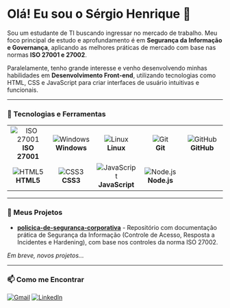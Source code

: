 # Olá! Eu sou o Sérgio Henrique 👋

Sou um estudante de TI buscando ingressar no mercado de trabalho. Meu foco principal de estudo e aprofundamento é em **Segurança da Informação e Governança**, aplicando as melhores práticas de mercado com base nas normas **ISO 27001 e 27002**.

Paralelamente, tenho grande interesse e venho desenvolvendo minhas habilidades em **Desenvolvimento Front-end**, utilizando tecnologias como HTML, CSS e JavaScript para criar interfaces de usuário intuitivas e funcionais.

---
### 🔧 Tecnologias e Ferramentas
<table>
  <tr>
    <td align="center" width="96">
      <img src="https://img.shields.io/badge/ISO-27001-blue?style=for-the-badge&logo=knowledgebase&logoColor=white" alt="ISO 27001"/>
      <br><strong>ISO 27001</strong>
    </td>
    <td align="center" width="96">
      <img src="https://img.shields.io/badge/Windows-0078D6?style=for-the-badge&logo=windows&logoColor=white" alt="Windows"/>
      <br><strong>Windows</strong>
    </td>
    <td align="center" width="96">
      <img src="https://img.shields.io/badge/Linux-FCC624?style=for-the-badge&logo=linux&logoColor=black" alt="Linux"/>
      <br><strong>Linux</strong>
    </td>
    <td align="center" width="96">
      <img src="https://img.shields.io/badge/GIT-E44C30?style=for-the-badge&logo=git&logoColor=white" alt="Git"/>
      <br><strong>Git</strong>
    </td>
     <td align="center" width="96">
      <img src="https://img.shields.io/badge/GitHub-100000?style=for-the-badge&logo=github&logoColor=white" alt="GitHub"/>
      <br><strong>GitHub</strong>
    </td>
  </tr>
  <tr>
    <td align="center" width="96">
      <img src="https://img.shields.io/badge/HTML5-E34F26?style=for-the-badge&logo=html5&logoColor=white" alt="HTML5"/>
      <br><strong>HTML5</strong>
    </td>
    <td align="center" width="96">
      <img src="https://img.shields.io/badge/CSS3-1572B6?style=for-the-badge&logo=css3&logoColor=white" alt="CSS3"/>
      <br><strong>CSS3</strong>
    </td>
    <td align="center" width="96">
      <img src="https://img.shields.io/badge/JavaScript-F7DF1E?style=for-the-badge&logo=javascript&logoColor=black" alt="JavaScript"/>
      <br><strong>JavaScript</strong>
    </td>
    <td align="center" width="96">
      <img src="https://img.shields.io/badge/Node.js-339933?style=for-the-badge&logo=nodedotjs&logoColor=white" alt="Node.js"/>
      <br><strong>Node.js</strong>
    </td>
    <td align="center" width="96">
      </td>
  </tr>
</table>

---
### 🚀 Meus Projetos

* **[policica-de-seguranca-corporativa](https://github.com/Serginbr7/politica-de-seguranca-corporativa)** - Repositório com documentação prática de Segurança da Informação (Controle de Acesso, Resposta a Incidentes e Hardening), com base nos controles da norma ISO 27002.

*Em breve, novos projetos...*

---
### 📫 Como me Encontrar

<p align="left">
<a href="mailto:henriquesilvasergio10@gmail.com"><img src="https://img.shields.io/badge/Gmail-D14836?style=for-the-badge&logo=gmail&logoColor=white" alt="Gmail"/></a>
<a href="LINK-DO-SEU-LINKEDIN-AQUI"><img src="https://img.shields.io/badge/LinkedIn-0077B5?style=for-the-badge&logo=linkedin&logoColor=white" alt="LinkedIn"/></a>
</p>
